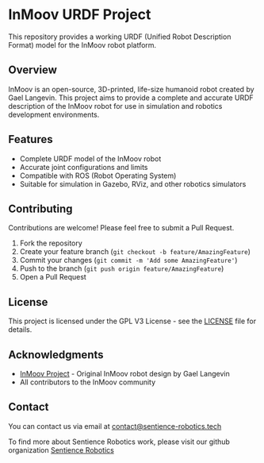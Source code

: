 # InMoov URDF Project

This repository provides a working URDF (Unified Robot Description Format) model for the InMoov robot platform.

## Overview

InMoov is an open-source, 3D-printed, life-size humanoid robot created by Gael Langevin. This project aims to provide a complete and accurate URDF description of the InMoov robot for use in simulation and robotics development environments.

## Features

- Complete URDF model of the InMoov robot
- Accurate joint configurations and limits
- Compatible with ROS (Robot Operating System)
- Suitable for simulation in Gazebo, RViz, and other robotics simulators

## Contributing

Contributions are welcome! Please feel free to submit a Pull Request.

1. Fork the repository
2. Create your feature branch (`git checkout -b feature/AmazingFeature`)
3. Commit your changes (`git commit -m 'Add some AmazingFeature'`)
4. Push to the branch (`git push origin feature/AmazingFeature`)
5. Open a Pull Request

## License

This project is licensed under the GPL V3 License - see the [LICENSE](LICENSE) file for details.

## Acknowledgments

- [InMoov Project](http://inmoov.fr/) - Original InMoov robot design by Gael Langevin
- All contributors to the InMoov community

## Contact

You can contact us via email at [contact@sentience-robotics.tech](mailto:contact@sentience-robotics.tech)

To find more about Sentience Robotics work, please visit our github organization [Sentience Robotics](https://github.com/sentience-robotics)
